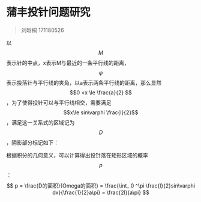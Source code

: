 # 蒲丰投针问题研究

> 刘晗桐 171180526

以$$M$$表示针的中点，x表示M与最近的一条平行线的距离，$$\varphi$$表示投落针与平行线的夹角，以a表示两条平行线的距离，那么显然$$0 <x \le \frac{a}{2}  $$，为了使得投针可以与平行线相交，需要满足$$x\le sin\varphi \frac{l}{2}$$，满足这一关系式的区域记为$$D$$，阴影部分标记如下：

根据积分的几何意义，可以计算得出投针落在矩形区域的概率$$p$$：
$$
p = \frac{D的面积}{Omega的面积} = \frac{\int_ 0 ^\pi \frac{l}{2}sin\varphi dx}{\frac{1}{2}a\pi} = \frac{2l}{a\pi}
$$
